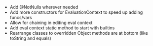 * Add @NotNulls wherever needed
* Add more constructors for EvaluationContext to speed up adding funcs/vars
* Allow for chaining in editing eval context
* Add eval context static method to start with builtins
* Rearrange classes to overridden Object methods are at bottom (like toString and equals)
